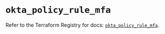 # `okta_policy_rule_mfa`

Refer to the Terraform Registry for docs: [`okta_policy_rule_mfa`](https://registry.terraform.io/providers/okta/okta/4.13.0/docs/resources/policy_rule_mfa).
